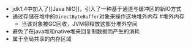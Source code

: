 - jdk1.4中加入了[[Java NIO]]，引入了一种基于通道与缓冲区的新IO方式
- 通过存储在堆中的`DirectByteBuffer`对象来操作这块堆外内存 #堆外内存
	- 当该对象被GC回收，JVM将释放这部分堆外空间
- 避免了在java堆和native堆来回复制数据而产生的消耗
- 属于全局共享的内存区域
